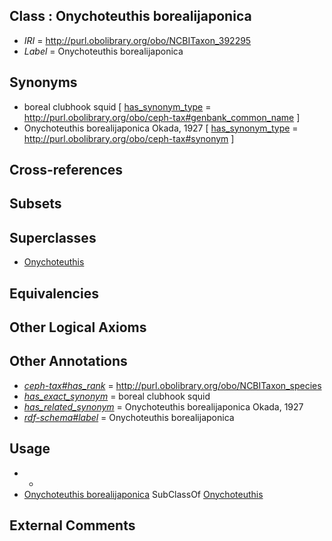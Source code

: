 
## Class : Onychoteuthis borealijaponica

 * *IRI* = http://purl.obolibrary.org/obo/NCBITaxon_392295
 * *Label* = Onychoteuthis borealijaponica

## Synonyms

 * boreal clubhook squid [ [has_synonym_type](../../pe/oboInOwl#hasSynonymType.md) = http://purl.obolibrary.org/obo/ceph-tax#genbank_common_name ]
 * Onychoteuthis borealijaponica Okada, 1927 [ [has_synonym_type](../../pe/oboInOwl#hasSynonymType.md) = http://purl.obolibrary.org/obo/ceph-tax#synonym ]

## Cross-references


## Subsets


## Superclasses

 * [Onychoteuthis](../../NCBITaxon/26/NCBITaxon_61726.md)

## Equivalencies


## Other Logical Axioms


## Other Annotations

 * *[ceph-tax#has_rank](../../ceph-tax#has/nk/ceph-tax#has_rank.md)* = http://purl.obolibrary.org/obo/NCBITaxon_species
 * *[has_exact_synonym](../../ym/oboInOwl#hasExactSynonym.md)* = boreal clubhook squid
 * *[has_related_synonym](../../ym/oboInOwl#hasRelatedSynonym.md)* = Onychoteuthis borealijaponica Okada, 1927
 * *[rdf-schema#label](../../el/rdf-schema#label.md)* = Onychoteuthis borealijaponica

## Usage

 * -
 * [Onychoteuthis borealijaponica](../../NCBITaxon/95/NCBITaxon_392295.md) SubClassOf [Onychoteuthis](../../NCBITaxon/26/NCBITaxon_61726.md)

## External Comments

